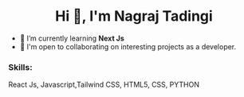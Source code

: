 <!--### Hi there 👋-->

<!--
**nagraj05/nagraj05** is a ✨ _special_ ✨ repository because its `README.md` (this file) appears on your GitHub profile.

Here are some ideas to get you started:

- 🔭 I’m currently working on ...
- 🌱 I’m currently learning ...
- 👯 I’m looking to collaborate on ...
- 🤔 I’m looking for help with ...
- 💬 Ask me about ...
- 📫 How to reach me: ...
- 😄 Pronouns: ...
- ⚡ Fun fact: ...
-->
<h1 align="center">Hi 👋, I'm Nagraj Tadingi</h1>

- 🌱 I’m currently learning **Next Js**
- 🧠 I'm open to collaborating on interesting projects as a developer.


<p align="left">
</p>

<h3 align="left">Skills:</h3>
<p>React Js, Javascript,Tailwind CSS, HTML5, CSS, PYTHON  </p>

